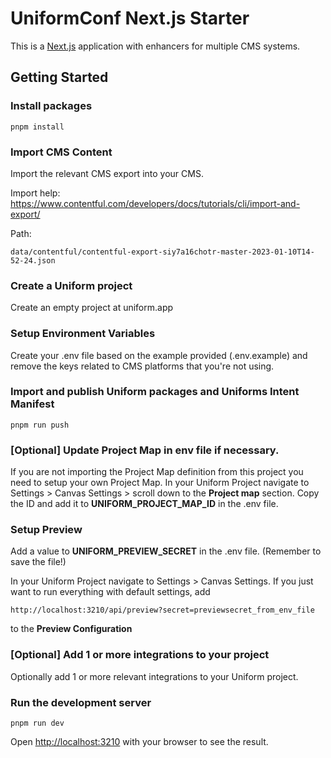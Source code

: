 # UniformConf Next.js Starter

This is a [Next.js](https://nextjs.org/) application with enhancers for multiple CMS systems.

## Getting Started

### Install packages

```shell
pnpm install
```

### Import CMS Content

Import the relevant CMS export into your CMS. 

Import help: https://www.contentful.com/developers/docs/tutorials/cli/import-and-export/

Path:
```shell
data/contentful/contentful-export-siy7a16chotr-master-2023-01-10T14-52-24.json
```

### Create a Uniform project

Create an empty project at uniform.app

### Setup Environment Variables

Create your .env file based on the example provided (.env.example) and remove the keys related to CMS platforms that you're not using.

### Import and publish Uniform packages and Uniforms Intent Manifest

```shell
pnpm run push
```

### [Optional] Update Project Map in env file if necessary.
If you are not importing the Project Map definition from this project you need to setup your own Project Map. In your Uniform Project navigate to Settings > Canvas Settings > scroll down to the <strong>Project map</strong> section. 
Copy the ID and add it to <strong>UNIFORM_PROJECT_MAP_ID</strong> in the .env file.
### Setup Preview
Add a value to <strong>UNIFORM_PREVIEW_SECRET</strong> in the .env file. (Remember to save the file!)

In your Uniform Project navigate to Settings > Canvas Settings. 
If you just want to run everything with default settings, add
```shell
http://localhost:3210/api/preview?secret=previewsecret_from_env_file
```
to the <strong>Preview Configuration</strong>
### [Optional] Add 1 or more integrations to your project

Optionally add 1 or more relevant integrations to your Uniform project.

### Run the development server

```shell
pnpm run dev
```

Open <http://localhost:3210> with your browser to see the result.